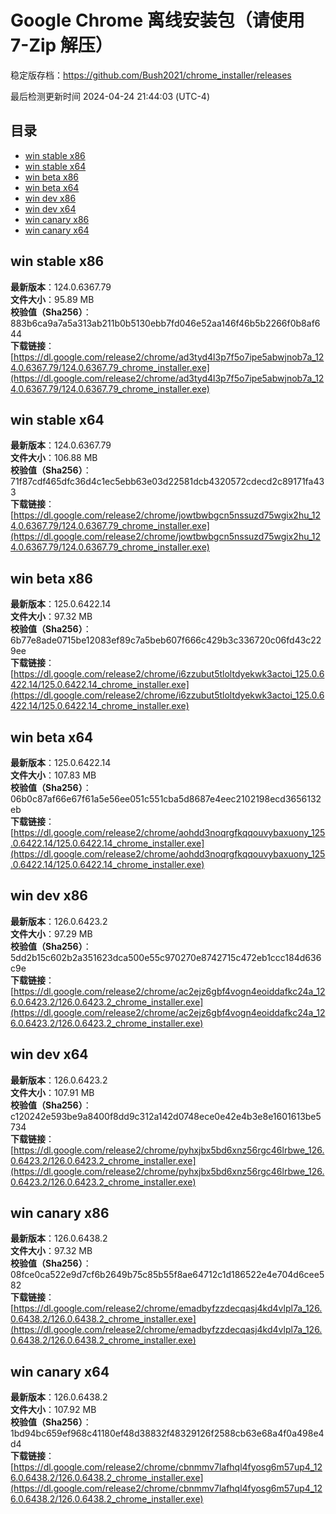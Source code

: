 # Google Chrome 离线安装包（请使用 7-Zip 解压）
稳定版存档：<https://github.com/Bush2021/chrome_installer/releases>

最后检测更新时间
2024-04-24 21:44:03 (UTC-4)


## 目录
* [win stable x86](https://github.com/Bush2021/chrome_installer?tab=readme-ov-file#win-stable-x86)
* [win stable x64](https://github.com/Bush2021/chrome_installer?tab=readme-ov-file#win-stable-x64)
* [win beta x86](https://github.com/Bush2021/chrome_installer?tab=readme-ov-file#win-beta-x86)
* [win beta x64](https://github.com/Bush2021/chrome_installer?tab=readme-ov-file#win-beta-x64)
* [win dev x86](https://github.com/Bush2021/chrome_installer?tab=readme-ov-file#win-dev-x86)
* [win dev x64](https://github.com/Bush2021/chrome_installer?tab=readme-ov-file#win-dev-x64)
* [win canary x86](https://github.com/Bush2021/chrome_installer?tab=readme-ov-file#win-canary-x86)
* [win canary x64](https://github.com/Bush2021/chrome_installer?tab=readme-ov-file#win-canary-x64)

## win stable x86
**最新版本**：124.0.6367.79  
**文件大小**：95.89 MB  
**校验值（Sha256）**：883b6ca9a7a5a313ab211b0b5130ebb7fd046e52aa146f46b5b2266f0b8af644  
**下载链接**：[https://dl.google.com/release2/chrome/ad3tyd4l3p7f5o7ipe5abwjnob7a_124.0.6367.79/124.0.6367.79_chrome_installer.exe](https://dl.google.com/release2/chrome/ad3tyd4l3p7f5o7ipe5abwjnob7a_124.0.6367.79/124.0.6367.79_chrome_installer.exe)  

## win stable x64
**最新版本**：124.0.6367.79  
**文件大小**：106.88 MB  
**校验值（Sha256）**：71f87cdf465dfc36d4c1ec5ebb63e03d22581dcb4320572cdecd2c89171fa433  
**下载链接**：[https://dl.google.com/release2/chrome/jowtbwbgcn5nssuzd75wgix2hu_124.0.6367.79/124.0.6367.79_chrome_installer.exe](https://dl.google.com/release2/chrome/jowtbwbgcn5nssuzd75wgix2hu_124.0.6367.79/124.0.6367.79_chrome_installer.exe)  

## win beta x86
**最新版本**：125.0.6422.14  
**文件大小**：97.32 MB  
**校验值（Sha256）**：6b77e8ade0715be12083ef89c7a5beb607f666c429b3c336720c06fd43c229ee  
**下载链接**：[https://dl.google.com/release2/chrome/i6zzubut5tloltdyekwk3actoi_125.0.6422.14/125.0.6422.14_chrome_installer.exe](https://dl.google.com/release2/chrome/i6zzubut5tloltdyekwk3actoi_125.0.6422.14/125.0.6422.14_chrome_installer.exe)  

## win beta x64
**最新版本**：125.0.6422.14  
**文件大小**：107.83 MB  
**校验值（Sha256）**：06b0c87af66e67f61a5e56ee051c551cba5d8687e4eec2102198ecd3656132eb  
**下载链接**：[https://dl.google.com/release2/chrome/aohdd3noqrgfkqqouvybaxuony_125.0.6422.14/125.0.6422.14_chrome_installer.exe](https://dl.google.com/release2/chrome/aohdd3noqrgfkqqouvybaxuony_125.0.6422.14/125.0.6422.14_chrome_installer.exe)  

## win dev x86
**最新版本**：126.0.6423.2  
**文件大小**：97.29 MB  
**校验值（Sha256）**：5dd2b15c602b2a351623dca500e55c970270e8742715c472eb1ccc184d636c9e  
**下载链接**：[https://dl.google.com/release2/chrome/ac2ejz6gbf4vogn4eoiddafkc24a_126.0.6423.2/126.0.6423.2_chrome_installer.exe](https://dl.google.com/release2/chrome/ac2ejz6gbf4vogn4eoiddafkc24a_126.0.6423.2/126.0.6423.2_chrome_installer.exe)  

## win dev x64
**最新版本**：126.0.6423.2  
**文件大小**：107.91 MB  
**校验值（Sha256）**：c120242e593be9a8400f8dd9c312a142d0748ece0e42e4b3e8e1601613be5734  
**下载链接**：[https://dl.google.com/release2/chrome/pyhxjbx5bd6xnz56rgc46lrbwe_126.0.6423.2/126.0.6423.2_chrome_installer.exe](https://dl.google.com/release2/chrome/pyhxjbx5bd6xnz56rgc46lrbwe_126.0.6423.2/126.0.6423.2_chrome_installer.exe)  

## win canary x86
**最新版本**：126.0.6438.2  
**文件大小**：97.32 MB  
**校验值（Sha256）**：08fce0ca522e9d7cf6b2649b75c85b55f8ae64712c1d186522e4e704d6cee582  
**下载链接**：[https://dl.google.com/release2/chrome/emadbyfzzdecqasj4kd4vlpl7a_126.0.6438.2/126.0.6438.2_chrome_installer.exe](https://dl.google.com/release2/chrome/emadbyfzzdecqasj4kd4vlpl7a_126.0.6438.2/126.0.6438.2_chrome_installer.exe)  

## win canary x64
**最新版本**：126.0.6438.2  
**文件大小**：107.92 MB  
**校验值（Sha256）**：1bd94bc659ef968c41180ef48d38832f48329126f2588cb63e68a4f0a498e4d4  
**下载链接**：[https://dl.google.com/release2/chrome/cbnmmv7lafhql4fyosg6m57up4_126.0.6438.2/126.0.6438.2_chrome_installer.exe](https://dl.google.com/release2/chrome/cbnmmv7lafhql4fyosg6m57up4_126.0.6438.2/126.0.6438.2_chrome_installer.exe)  


